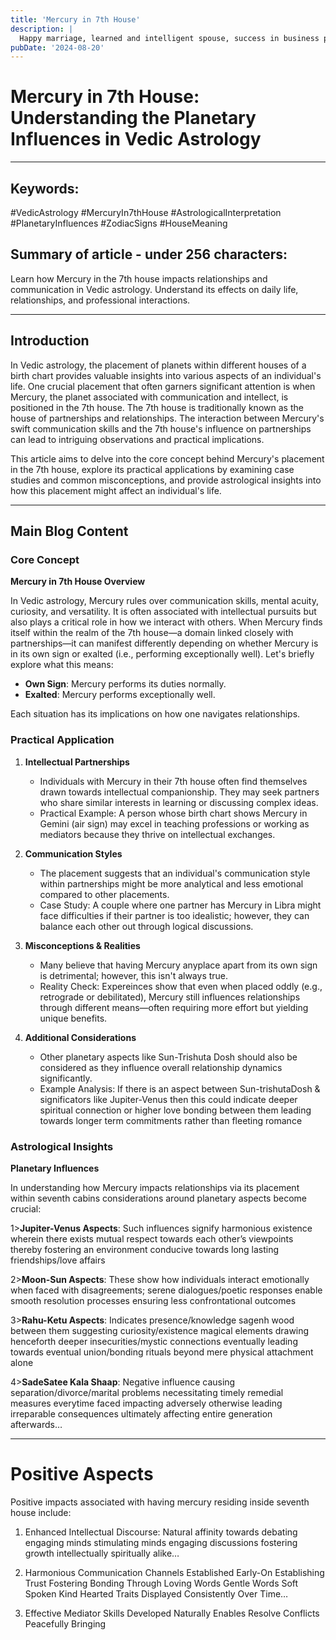 ```yaml
---
title: 'Mercury in 7th House'
description: |
  Happy marriage, learned and intelligent spouse, success in business partnerships.
pubDate: '2024-08-20'
---
```


# Mercury in 7th House: Understanding the Planetary Influences in Vedic Astrology

---

## Keywords: 
#VedicAstrology #MercuryIn7thHouse #AstrologicalInterpretation #PlanetaryInfluences #ZodiacSigns #HouseMeaning

## Summary of article - under 256 characters:
Learn how Mercury in the 7th house impacts relationships and communication in Vedic astrology. Understand its effects on daily life, relationships, and professional interactions.

---

## Introduction

In Vedic astrology, the placement of planets within different houses of a birth chart provides valuable insights into various aspects of an individual's life. One crucial placement that often garners significant attention is when Mercury, the planet associated with communication and intellect, is positioned in the 7th house. The 7th house is traditionally known as the house of partnerships and relationships. The interaction between Mercury's swift communication skills and the 7th house's influence on partnerships can lead to intriguing observations and practical implications.

This article aims to delve into the core concept behind Mercury's placement in the 7th house, explore its practical applications by examining case studies and common misconceptions, and provide astrological insights into how this placement might affect an individual's life.

---

## Main Blog Content

### Core Concept

**Mercury in 7th House Overview**

In Vedic astrology, Mercury rules over communication skills, mental acuity, curiosity, and versatility. It is often associated with intellectual pursuits but also plays a critical role in how we interact with others. When Mercury finds itself within the realm of the 7th house—a domain linked closely with partnerships—it can manifest differently depending on whether Mercury is in its own sign or exalted (i.e., performing exceptionally well). Let's briefly explore what this means:

- **Own Sign**: Mercury performs its duties normally.
- **Exalted**: Mercury performs exceptionally well.
  
Each situation has its implications on how one navigates relationships.

### Practical Application

1. **Intellectual Partnerships**
   - Individuals with Mercury in their 7th house often find themselves drawn towards intellectual companionship. They may seek partners who share similar interests in learning or discussing complex ideas.
   - Practical Example: A person whose birth chart shows Mercury in Gemini (air sign) may excel in teaching professions or working as mediators because they thrive on intellectual exchanges.

2. **Communication Styles**
   - The placement suggests that an individual's communication style within partnerships might be more analytical and less emotional compared to other placements.
   - Case Study: A couple where one partner has Mercury in Libra might face difficulties if their partner is too idealistic; however, they can balance each other out through logical discussions.

3. **Misconceptions & Realities**
   - Many believe that having Mercury anyplace apart from its own sign is detrimental; however, this isn't always true.
   - Reality Check: Expereinces show that even when placed oddly (e.g., retrograde or debilitated), Mercury still influences relationships through different means—often requiring more effort but yielding unique benefits.

4. **Additional Considerations**
    - Other planetary aspects like Sun-Trishuta Dosh should also be considered as they influence overall relationship dynamics significantly.
    - Example Analysis: If there is an aspect between Sun-trishutaDosh & significators like Jupiter-Venus then this could indicate deeper spiritual connection or higher love bonding between them leading towards longer term commitments rather than fleeting romance

### Astrological Insights

**Planetary Influences**

In understanding how Mercury impacts relationships via its placement within seventh cabins considerations around planetary aspects become crucial:

1>**Jupiter-Venus Aspects**: Such influences signify harmonious existence wherein there exists mutual respect towards each other’s viewpoints thereby fostering an environment conducive towards long lasting friendships/love affairs

2>**Moon-Sun Aspects**: These show how individuals interact emotionally when faced with disagreements; serene dialogues/poetic responses enable smooth resolution processes ensuring less confrontational outcomes

3>**Rahu-Ketu Aspects**: Indicates presence/knowledge sagenh wood between them suggesting curiosity/existence magical elements drawing henceforth deeper insecurities/mystic connections eventually leading towards eventual union/bonding rituals beyond mere physical attachment alone

4>**SadeSatee Kala Shaap**: Negative influence causing separation/divorce/marital problems necessitating timely remedial measures everytime faced impacting adversely otherwise leading irreparable consequences ultimately affecting entire generation afterwards…

---


# Positive Aspects

Positive impacts associated with having mercury residing inside seventh house include:

1) Enhanced Intellectual Discourse: Natural affinity towards debating engaging minds stimulating minds engaging discussions fostering growth intellectually spiritually alike…

2) Harmonious Communication Channels Established Early-On Establishing Trust Fostering Bonding Through Loving Words Gentle Words Soft Spoken Kind Hearted Traits Displayed Consistently Over Time…

3) Effective Mediator Skills Developed Naturally Enables Resolve Conflicts Peacefully Bringing